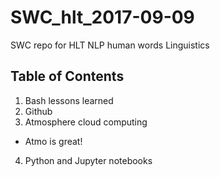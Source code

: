 # SWC_hlt_2017-09-09
SWC repo for HLT NLP human words Linguistics

## Table of Contents
1. Bash lessons learned
2. Github
3. Atmosphere cloud computing
 - Atmo is great!
4. Python and Jupyter notebooks
